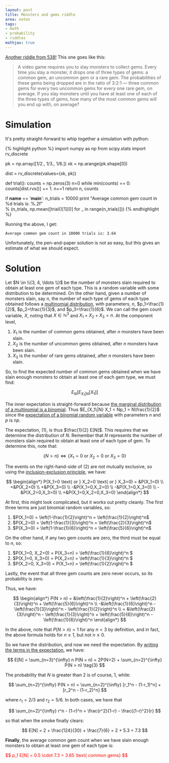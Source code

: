 ```yaml
---
layout: post
title: Monsters and gems riddle
area: notes
tags:
- math
- probability
- riddles
mathjax: true
---
```

[Another riddle from 538!](http://fivethirtyeight.com/features/can-you-slay-the-puzzle-of-the-monsters-gems/) This one goes like this:

> A video game requires you to slay monsters to collect gems. Every time you slay a monster, it drops one of three types of gems: a common gem, an uncommon gem or a rare gem. The probabilities of these gems being dropped are in the ratio of 3:2:1 — three common gems for every two uncommon gems for every one rare gem, on average. If you slay monsters until you have at least one of each of the three types of gems, how many of the most common gems will you end up with, on average?

# Simulation

It's pretty straight-forward to whip together a simulation with python:

{% highlight python %}
import numpy as np
from scipy.stats import rv_discrete

pk = np.array([1/2., 1/3., 1/6.])
xk = np.arange(pk.shape[0])

dist = rv_discrete(values=(xk, pk))

def trial():
    counts = np.zeros(3)
    n=0
    while min(counts) == 0:
    counts[dist.rvs()] += 1.
    n+=1
    return n, counts

if __name__ == '__main__':
    n_trials = 10000
    print "Average common gem count in %d trials is: %.2f" \
    % (n_trials, np.mean([trial()[1][0] for _ in range(n_trials)]))
{% endhighlight %}

Running the above, I get:

`Average common gem count in 10000 trials is: 3.64` 

Unfortunately, the pen-and-paper solution is not as easy, but this gives an estimate of what we should expect.

# Solution

Let $N \in \\{3, 4, \ldots \\}$ be the number of monsters slain required to obtain at least one gem of each type. This is a random variable with some distribution to be determined. On the other hand, given a number of monsters slain, say $n$, the number of each type of gems of each type obtained follows a [multinomial distribution](https://en.wikipedia.org/wiki/Multinomial_distribution), with parameters, $n$, $p_1=\frac{1}{2}$, $p_2=\frac{1}{3}$, and $p_3=\frac{1}{6}$. We can call the gem count variable, $X$, noting that $X \in \mathbb{N}^3$ and $X_1 + X_2 + X_3 = n$. At the component level,

1. $X_1$ is the number of common gems obtained, after $n$ monsters have been slain.
2. $X_2$ is the number of uncommon gems obtained, after $n$ monsters have been slain.
3. $X_3$ is the number of rare gems obtained, after $n$ monsters have been slain.

So, to find the expected number of common gems obtained when we have slain enough monsters to obtain at least one of each gem type, we must find:

$$
    E_N\left[E_{X_1|N} \left[ X_1 \right] \right] \tag{1}
$$

The inner expectation is straight-forward because [the marginal distribution of a multinomial is a binomial](http://www.math.uah.edu/stat/bernoulli/Multinomial.html). Thus $E_{X_1\|N} X_1 = Np_1 = N\frac{1}{2}$ since the [expectation of a binomial random variable](https://en.wikipedia.org/wiki/Binomial_distribution) with parameters $n$ and $p$ is $np$.

The expectation, $(1)$, is thus $\frac{1}{2} E[N]$. This requires that we determine the distribution of $N$. Remember that $N$ represents the number of monsters slain required to obtain at least one of each type of gem. To determine this, note that:

$$
    \{N > n\} \Leftrightarrow \{X_1=0 \text{ or } X_2=0 \text{ or } X_3=0\} \tag{2}
$$

The events on the right-hand-side of $(2)$ are not mutually exclusive, so using the [inclusion-exclusion principle](https://en.wikipedia.org/wiki/Inclusion%E2%80%93exclusion_principle#In_probability), we have:

$$
\begin{align*}
    P(X_1=0 \text{ or } X_2=0 \text{ or } X_3=0) = &P(X_1=0) \\
                                                   +&P(X_2=0) \\
                                                   +&P(X_3=0) \\
                                                   -&P(X_1=0,X_2=0) \\
                                                   -&P(X_1=0,X_3=0) \\ 
                                                   -&P(X_2=0,X_3=0) \\ 
                                                   +&P(X_1=0,X_2=0,X_3=0)
\end{align*}
$$

At first, this might look complicated, but it works out pretty cleanly. The first three terms are just binomial random variables, so:

1. $P(X_1=0) = \left(1-\frac{1}{2}\right)^n = \left(\frac{1}{2}\right)^n$
2. $P(X_2=0) = \left(1-\frac{1}{3}\right)^n = \left(\frac{2}{3}\right)^n$
3. $P(X_3=0) = \left(1-\frac{1}{6}\right)^n = \left(\frac{5}{6}\right)^n$

On the other hand, if any two gem counts are zero, the third must be equal to $n$, so:

1. $P(X_1=0, X_2=0) = P(X_3=n) = \left(\frac{1}{6}\right)^n $
2. $P(X_1=0, X_3=0) = P(X_2=n) = \left(\frac{1}{3}\right)^n $
3. $P(X_2=0, X_3=0) = P(X_1=n) = \left(\frac{1}{2}\right)^n $

Lastly, the event that all three gem counts are zero never occurs, so its probability is zero.

Thus, we have:

$$
\begin{align*}
    P(N > n) = &\left(\frac{1}{2}\right)^n + \left(\frac{2}{3}\right)^n + \left(\frac{5}{6}\right)^n \\
              -&\left(\frac{1}{6}\right)^n - \left(\frac{1}{3}\right)^n - \left(\frac{1}{2}\right)^n \\
             = &\left(\frac{2}{3}\right)^n - \left(\frac{1}{3}\right)^n + \left(\frac{5}{6}\right)^n - \left(\frac{1}{6}\right)^n
\end{align*}
$$

In the above, note that $P(N > n) = 1$ for any $n < 3$ by definition, and in fact, the above formula holds for $n \geq 1$, but not $n \leq 0$.

So we have the distribution, and now we need the expectation. By [writing the terms in the expectation](http://math.stackexchange.com/a/64227/28479), we have:

$$
    E[N] = \sum_{n=3}^{\infty} n P(N = n) = 2P(N>2) + \sum_{n=2}^{\infty} P(N > n) \tag{3}
$$

The probability that $N$ is greater than $2$ is of course, $1$, while:

$$
    \sum_{n=2}^{\infty} P(N > n) = \sum_{n=2}^{\infty} [r_1^n - (1-r_1)^n] + [r_2^n - (1-r_2)^n]
$$

where $r_1 = 2/3$ and $r_2=5/6$. In both cases, we have that

$$
    \sum_{n=2}^{\infty} r^n - (1-r)^n = \frac{r^2}{1-r} - \frac{(1-r)^2}{r}
$$

so that when the smoke finally clears:

$$
    E[N] = 2 + \frac{124}{30} + \frac{7}{6} = 2 + 5.3 = 7.3
$$

**Finally**, the average common gem count when we have slain enough monsters to obtain at least one gem of each type is:

<div style="color:red">
$$
    p_1 E[N] = 0.5 \cdot 7.3 = 3.65 \text{ common gems}
$$
</div>
